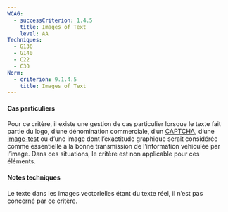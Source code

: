 ```yaml
---
WCAG:
  - successCriterion: 1.4.5
    title: Images of Text
    level: AA
Techniques:
  - G136
  - G140
  - C22
  - C30
Norm:
  - criterion: 9.1.4.5
    title: Images of Text
---
```


#### Cas particuliers

Pour ce critère, il existe une gestion de cas particulier lorsque le texte fait partie du logo, d’une dénomination commerciale, d’un [CAPTCHA](#captcha), d’une [image-test](#image-test) ou d’une image dont l’exactitude graphique serait considérée comme essentielle à la bonne transmission de l’information véhiculée par l’image. Dans ces situations, le critère est non applicable pour ces éléments.

#### Notes techniques

Le texte dans les images vectorielles étant du texte réel, il n’est pas concerné par ce critère.
